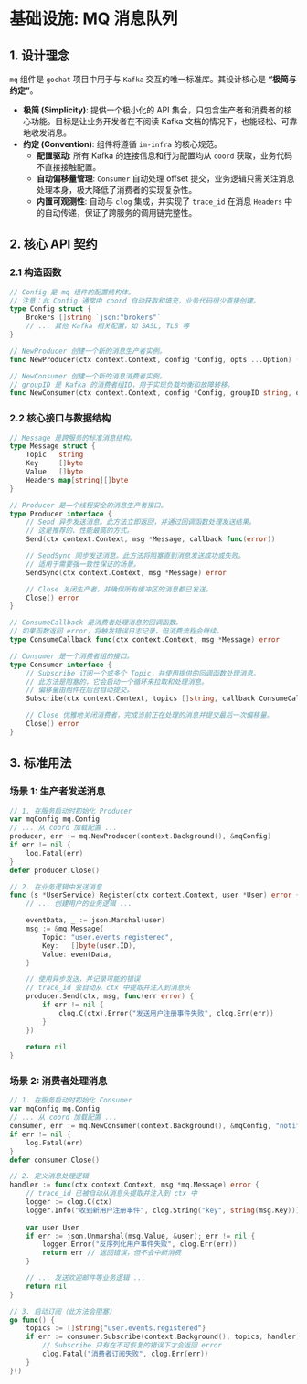 # 基础设施: MQ 消息队列

## 1. 设计理念

`mq` 组件是 `gochat` 项目中用于与 `Kafka` 交互的唯一标准库。其设计核心是 **“极简与约定”**。

- **极简 (Simplicity)**: 提供一个极小化的 API 集合，只包含生产者和消费者的核心功能。目标是让业务开发者在不阅读 Kafka 文档的情况下，也能轻松、可靠地收发消息。
- **约定 (Convention)**: 组件将遵循 `im-infra` 的核心规范。
    - **配置驱动**: 所有 Kafka 的连接信息和行为配置均从 `coord` 获取，业务代码不直接接触配置。
    - **自动偏移量管理**: `Consumer` 自动处理 offset 提交，业务逻辑只需关注消息处理本身，极大降低了消费者的实现复杂性。
    - **内置可观测性**: 自动与 `clog` 集成，并实现了 `trace_id` 在消息 `Headers` 中的自动传递，保证了跨服务的调用链完整性。

## 2. 核心 API 契约

### 2.1 构造函数

```go
// Config 是 mq 组件的配置结构体。
// 注意：此 Config 通常由 coord 自动获取和填充，业务代码很少直接创建。
type Config struct {
    Brokers []string `json:"brokers"`
    // ... 其他 Kafka 相关配置，如 SASL, TLS 等
}

// NewProducer 创建一个新的消息生产者实例。
func NewProducer(ctx context.Context, config *Config, opts ...Option) (Producer, error)

// NewConsumer 创建一个新的消息消费者实例。
// groupID 是 Kafka 的消费者组ID，用于实现负载均衡和故障转移。
func NewConsumer(ctx context.Context, config *Config, groupID string, opts ...Option) (Consumer, error)
```

### 2.2 核心接口与数据结构

```go
// Message 是跨服务的标准消息结构。
type Message struct {
	Topic   string
	Key     []byte
	Value   []byte
	Headers map[string][]byte
}

// Producer 是一个线程安全的消息生产者接口。
type Producer interface {
	// Send 异步发送消息。此方法立即返回，并通过回调函数处理发送结果。
	// 这是推荐的、性能最高的方式。
	Send(ctx context.Context, msg *Message, callback func(error))

	// SendSync 同步发送消息。此方法将阻塞直到消息发送成功或失败。
	// 适用于需要强一致性保证的场景。
	SendSync(ctx context.Context, msg *Message) error

	// Close 关闭生产者，并确保所有缓冲区的消息都已发送。
	Close() error
}

// ConsumeCallback 是消费者处理消息的回调函数。
// 如果函数返回 error，将触发错误日志记录，但消费流程会继续。
type ConsumeCallback func(ctx context.Context, msg *Message) error

// Consumer 是一个消费者组的接口。
type Consumer interface {
	// Subscribe 订阅一个或多个 Topic，并使用提供的回调函数处理消息。
	// 此方法是阻塞的，它会启动一个循环来拉取和处理消息。
	// 偏移量由组件在后台自动提交。
	Subscribe(ctx context.Context, topics []string, callback ConsumeCallback) error

	// Close 优雅地关闭消费者，完成当前正在处理的消息并提交最后一次偏移量。
	Close() error
}
```

## 3. 标准用法

### 场景 1: 生产者发送消息

```go
// 1. 在服务启动时初始化 Producer
var mqConfig mq.Config
// ... 从 coord 加载配置 ...
producer, err := mq.NewProducer(context.Background(), &mqConfig)
if err != nil {
    log.Fatal(err)
}
defer producer.Close()

// 2. 在业务逻辑中发送消息
func (s *UserService) Register(ctx context.Context, user *User) error {
    // ... 创建用户的业务逻辑 ...

    eventData, _ := json.Marshal(user)
    msg := &mq.Message{
        Topic: "user.events.registered",
        Key:   []byte(user.ID),
        Value: eventData,
    }

    // 使用异步发送，并记录可能的错误
    // trace_id 会自动从 ctx 中提取并注入到消息头
    producer.Send(ctx, msg, func(err error) {
        if err != nil {
            clog.C(ctx).Error("发送用户注册事件失败", clog.Err(err))
        }
    })
    
    return nil
}
```

### 场景 2: 消费者处理消息

```go
// 1. 在服务启动时初始化 Consumer
var mqConfig mq.Config
// ... 从 coord 加载配置 ...
consumer, err := mq.NewConsumer(context.Background(), &mqConfig, "notification-service-group")
if err != nil {
    log.Fatal(err)
}
defer consumer.Close()

// 2. 定义消息处理逻辑
handler := func(ctx context.Context, msg *mq.Message) error {
    // trace_id 已被自动从消息头提取并注入到 ctx 中
    logger := clog.C(ctx)
    logger.Info("收到新用户注册事件", clog.String("key", string(msg.Key)))
    
    var user User
    if err := json.Unmarshal(msg.Value, &user); err != nil {
        logger.Error("反序列化用户事件失败", clog.Err(err))
        return err // 返回错误，但不会中断消费
    }

    // ... 发送欢迎邮件等业务逻辑 ...
    return nil
}

// 3. 启动订阅（此方法会阻塞）
go func() {
    topics := []string{"user.events.registered"}
    if err := consumer.Subscribe(context.Background(), topics, handler); err != nil {
        // Subscribe 只有在不可恢复的错误下才会返回 error
        clog.Fatal("消费者订阅失败", clog.Err(err))
    }
}()